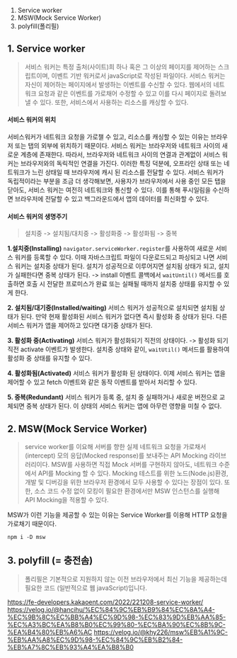 1. Service worker
2. MSW(Mock Service Worker)
3. polyfill(폴리필)

## 1. Service worker
> 서비스 워커는 특정 출처(사이트)희 하나 혹은 그 이상의 페이지를 제어하는 스크립트이며, 이벤트 기반 워커로서 javaScript로 작성된 파일이다.
서비스 워커는 자신이 제어하는 페이지에서 발생하는 이벤트를 수신할 수 있다. 웹에서의 네트워크 요청과 같은 이벤트를 가로채어 수정할 수 있고 이를 다시 페이지로 돌려보낼 수 있다. 또한, 서비스에서 사용하는 리소스를 캐싱할 수 있다.

#### 서비스 워커의 위치
서비스워커가 네트워크 요청을 가로챌 수 있고, 리소스를 캐싱할 수 있는 이유는 브라우저 또는 탭의 외부에 위치하기 때문이다. 
서비스 워커는 브라우저와 네트워크 사이의 새로운 계층에 존재한다.
따라서, 브라우저와 네트워크 사이의 연결과 관계없이 서비스 워커는 브라우저와의 독릭적인 연결을 가진다. 이러한 특징 덕분에, 오프라인 상태 또는 네트워크가 느린 상태일 때 브라우저에 캐시 된 리소스를 전달할 수 있다.
서비스 워커가 독립적이라는 부분을 조금 더 생각해보면, 사용자가 브라우저에서 사용 중인 모든 탭을 닫아도, 서비스 워커는 여전히 네트워크와 통신할 수 있다. 
이를 통해 푸시일림을 수신하면 브라우저에 전달할 수 있고 백그라운드에서 앱의 데이터를 최신화할 수 있다.

#### 서비스 워커의 생명주기
> 설치중 -> 설치됨/대치중 -> 활성화중 -> 활성화됨 -> 중복

**1.설치중(Installing)**
`navigator.serviceWorker.register`를 사용하여 새로운 서비스 워커를 등록할 수 있다. 이때 자바스크립트 파일이 다운로드되고 파싱되고 나면 서비스 워커는 설치중 상태가 된다. 설치가 성공적으로 이루어지면 설치됨 상태가 되고, 설치가 실패한다면 중복 상태가 된다.
-> install 이벤트 콜백에서 `waitUntil()` 메서드를 호출하면 호출 시 전달한 프로미스가 완료 또는 실패될 때까지 설치중 상태를 유지할 수 있게 한다.

**2. 설치됨/대기중(Installed/waiting)**
서비스 워커가 성공적으로 설치되면 설치됨 상태가 된다. 만약 현재 활성화된 서비스 워커가 없다면 즉시 활성화 중 상태가 된다. 다른 서비스 워커가 앱을 제어하고 있다면 대기중 상태가 된다.

**3. 활성화 중(Activating)**
서비스 워커가 활성화되기 직전의 상태이다.
-> 활성화 되기 직전 activate 이벤트가 발생한다. 설치중 상태와 같이, `waitUtil()` 메서드를 활용하여 활성화 중 상태를 유지할 수 있다.

**4. 활성화됨(Activated)**
서비스 워커가 활성화 된 상태이다. 이제 서비스 워커는 앱을 제어할 수 있고 	fetch 이벤트와 같은 동작 이벤트를 받아서 처리할 수 있다.

**5. 중복(Redundant)**
서비스 워커가 등록 중, 설치 중 실패하거나 새로운 버전으로 교체되면 중복 상태가 된다. 이 상태의 서비스 워커는 앱에 아무런 영향을 미칠 수 없다.


## 2. MSW(Mock Service Worker)
> service worker를 이요해 서버를 향한 실제 네트워크 요청을 가로채서(intercept) 모의 응답(Mocked response)를 보내주는 API Mocking 라이브러리이다. MSW를 사용하면 직접 Mock 서버를 구현하지 않아도, 네트워크 수준에서 API를 Mocking 할 수 있다. Mocking 테스트를 위한 노드(Node.js)환경, 개발 및 디버깅을 위한 브라우저 환경에서 모두 사용할 수 있다는 장점이 있다. 또한, 소스 코드 수정 없이 모킹이 필요한 환경에서만 MSW 인스턴스를 실행해 API Mocking을 적용할 수 있다.

MSW가 이런 기능을 제공할 수 있는 이유는 Service Worker를 이용해 HTTP 요청을 가로채기 때문이다.

```
npm i -D msw
```

## 3. polyfill (= 충전솜)
> 폴리필은 기본적으로 지원하지 않는 이전 브라우저에서 최신 기능을 제공하는데 필요한 코드 (일반적으로 웹 javaScript)입니다.

https://fe-developers.kakaoent.com/2022/221208-service-worker/
https://velog.io/@hancihu/%EC%84%9C%EB%B9%84%EC%8A%A4-%EC%9B%8C%EC%BB%A4%EC%9D%98-%EC%83%9D%EB%AA%85-%EC%A3%BC%EA%B8%B0%EC%99%80-%EC%BA%90%EC%8B%9C-%EA%B4%80%EB%A6%AC
https://velog.io/@khy226/msw%EB%A1%9C-%EB%AA%A8%EC%9D%98-%EC%84%9C%EB%B2%84-%EB%A7%8C%EB%93%A4%EA%B8%B0